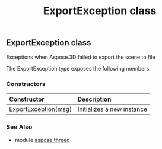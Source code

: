 ﻿---
title: ExportException class
second_title: Aspose.3D for Python via .NET API References
description: 
type: docs
weight: 60
url: /python-net/aspose.threed/exportexception/
is_root: false
---

## ExportException class

Exceptions when Aspose.3D failed to export the scene to file



The ExportException type exposes the following members:

### Constructors
| Constructor | Description |
| :- | :- |
| [ExportException(msg)](/3d/python-net/aspose.threed/exportexception/__init__/#str) | Initializes a new instance |


### See Also

* module [aspose.threed](../)
